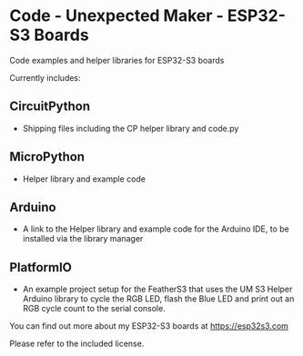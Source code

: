 # Code - Unexpected Maker - ESP32-S3 Boards 
Code examples and helper libraries for ESP32-S3 boards

Currently includes:

## CircuitPython
- Shipping files including the CP helper library and code.py

## MicroPython
- Helper library and example code

## Arduino
- A link to the Helper library and example code for the Arduino IDE, to be installed via the library manager 

## PlatformIO
- An example project setup for the FeatherS3 that uses the UM S3 Helper Arduino library to cycle the RGB LED, flash the Blue LED and print out an RGB cycle count to the serial console. 

You can find out more about my ESP32-S3 boards at https://esp32s3.com 

Please refer to the included license. 
